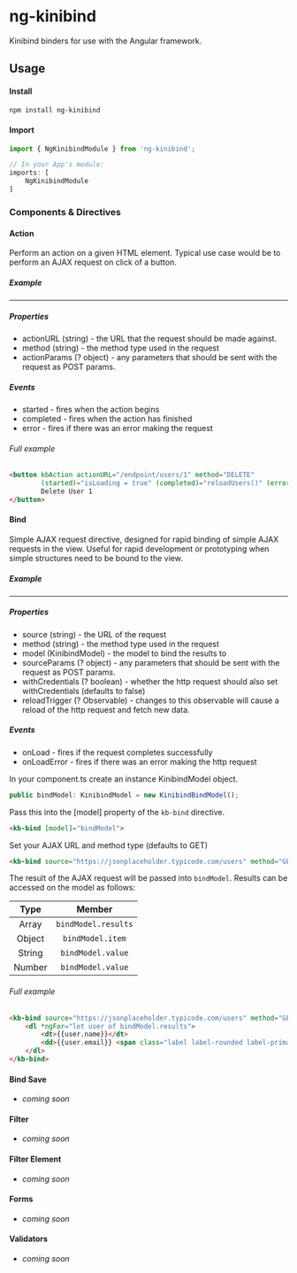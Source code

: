 # ng-kinibind
Kinibind binders for use with the Angular framework.

## Usage

#### Install
```bash
npm install ng-kinibind
```
#### Import
```ts
import { NgKinibindModule } from 'ng-kinibind';

// In your App's module:
imports: [
    NgKinibindModule
]
```

### Components & Directives

#### Action
Perform an action on a given HTML element. Typical use case would be to perform an AJAX request on click of a button.

##### Example
___

##### Properties
* actionURL (string) - the URL that the request should be made against.
* method (string) - the method type used in the request
* actionParams (? object) - any parameters that should be sent with the request as POST params.

##### Events
* started - fires when the action begins
* completed - fires when the action has finished
* error - fires if there was an error making the request

###### Full example

```html
<button kbAction actionURL="/endpoint/users/1" method="DELETE" 
        (started)="isLoading = true" (completed)="reloadUsers()" (error)="userError = true"> 
        Delete User 1 
</button>
```


#### Bind
Simple AJAX request directive, designed for rapid binding of simple AJAX requests in the view. Useful for rapid development or prototyping when simple structures need to be bound to the view.

##### Example
___

##### Properties
* source (string) - the URL of the request
* method (string) - the method type used in the request
* model (KinibindModel) - the model to bind the results to
* sourceParams (? object) - any parameters that should be sent with the request as POST params.
* withCredentials (? boolean) - whether the http request should also set withCredentials (defaults to false)
* reloadTrigger (? Observable) - changes to this observable will cause a reload of the http request and fetch new data.

##### Events
* onLoad - fires if the request completes successfully
* onLoadError - fires if there was an error making the http request


In your component.ts create an instance KinibindModel object.
```typescript
public bindModel: KinibindModel = new KinibindBindModel();
```

Pass this into the [model] property of the `kb-bind` directive.
```html
<kb-bind [model]="bindModel">
```

Set your AJAX URL and method type (defaults to GET)
```html
<kb-bind source="https://jsonplaceholder.typicode.com/users" method="GET" [model]="bindModel"></kb-bind>
```

The result of the AJAX request will be passed into `bindModel`. Results can be accessed on the model as follows:

|Type|Member|
|:---:|:------:|
|Array|`bindModel.results`|
|Object|`bindModel.item`|
|String|`bindModel.value`|
|Number|`bindModel.value`|

###### Full example

```html
<kb-bind source="https://jsonplaceholder.typicode.com/users" method="GET" [model]="bindModel">
    <dl *ngFor="let user of bindModel.results">
        <dt>{{user.name}}</dt>
        <dd>{{user.email}} <span class="label label-rounded label-primary">{{user.website}}</span></dd>
    </dl>
</kb-bind>
```


#### Bind Save
* _coming soon_
#### Filter
* _coming soon_
#### Filter Element
* _coming soon_
#### Forms
* _coming soon_
#### Validators
* _coming soon_

